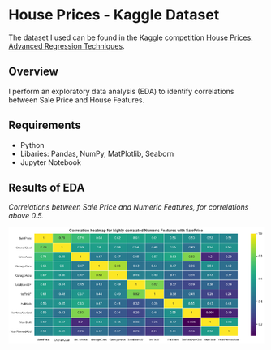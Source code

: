 # House Prices - Kaggle Dataset
The dataset I used can be found in the Kaggle competition [House Prices: Advanced Regression Techniques](https://www.kaggle.com/c/house-prices-advanced-regression-techniques/rules).

## Overview
I perform an exploratory data analysis (EDA) to identify correlations between Sale Price and House Features.

## Requirements
- Python
- Libaries: Pandas, NumPy, MatPlotlib, Seaborn
- Jupyter Notebook

## Results of EDA

*Correlations between Sale Price and Numeric Features, for correlations above 0.5.*

<p align="center">
  <img src= "https://github.com/gepallas/ML_House_Prices/blob/master/images/CorrHeatmapHigh.png" />
</p>
